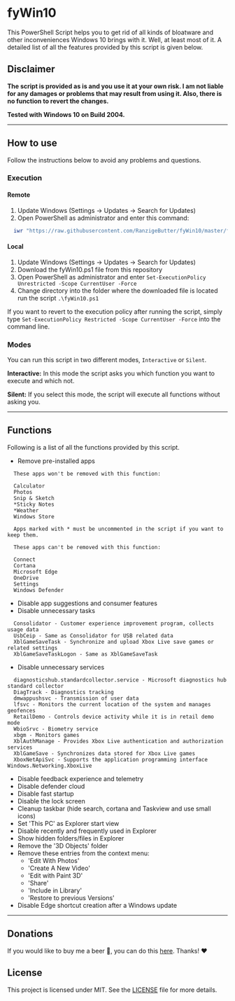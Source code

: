 # fyWin10 <!-- omit in toc -->

This PowerShell Script helps you to get rid of all kinds of bloatware and other inconveniences Windows 10 brings with it. Well, at least most of it. A detailed list of all the features provided by this script is given below.

## Disclaimer

**The script is provided as is and you use it at your own risk. I am not liable for any damages or problems that may result from using it. Also, there is no function to revert the changes.**

**Tested with Windows 10 on Build 2004.**


---


## How to use

Follow the instructions below to avoid any problems and questions.

### Execution

#### Remote

1. Update Windows (Settings -> Updates -> Search for Updates)
2. Open PowerShell as administrator and enter this command:

```PowerShell
  iwr "https://raw.githubusercontent.com/RanzigeButter/fyWin10/master/fyWin10.ps1" -UseBasicParsing | iex
```

#### Local

1. Update Windows (Settings -> Updates -> Search for Updates)
2. Download the fyWin10.ps1 file from this repository
3. Open PowerShell as administrator and enter `Set-ExecutionPolicy Unrestricted -Scope CurrentUser -Force`
4. Change directory into the folder where the downloaded file is located run the script `.\fyWin10.ps1`

If you want to revert to the execution policy after running the script, simply type `Set-ExecutionPolicy Restricted -Scope CurrentUser -Force` into the command line.

### Modes

You can run this script in two different modes, `Interactive` or `Silent`.

**Interactive:** In this mode the script asks you which function you want to execute and which not.

**Silent:** If you select this mode, the script will execute all functions without asking you.


---


## Functions

Following is a list of all the functions provided by this script.

- Remove pre-installed apps

````plaintext
  These apps won't be removed with this function:

  Calculator
  Photos
  Snip & Sketch
  *Sticky Notes
  *Weather
  Windows Store

  Apps marked with * must be uncommented in the script if you want to keep them.

  These apps can't be removed with this function:

  Connect
  Cortana
  Microsoft Edge
  OneDrive
  Settings
  Windows Defender
````

- Disable app suggestions and consumer features
- Disable unnecessary tasks

````plaintext
  Consolidator - Customer experience improvement program, collects usage data
  UsbCeip - Same as Consolidator for USB related data
  XblGameSaveTask - Synchronize and upload Xbox Live save games or related settings
  XblGameSaveTaskLogon - Same as XblGameSaveTask
````

- Disable unnecessary services

````plaintext
  diagnosticshub.standardcollector.service - Microsoft diagnostics hub standard collector
  DiagTrack - Diagnostics tracking
  dmwappushsvc - Transmission of user data
  lfsvc - Monitors the current location of the system and manages geofences
  RetailDemo - Controls device activity while it is in retail demo mode
  WbioSrvc - Biometry service
  xbgm - Monitors games
  XblAuthManage - Provides Xbox Live authentication and authorization services
  XblGameSave - Synchronizes data stored for Xbox Live games
  XboxNetApiSvc - Supports the application programming interface Windows.Networking.XboxLive
````

- Disable feedback experience and telemetry
- Disable defender cloud
- Disable fast startup
- Disable the lock screen
- Cleanup taskbar (hide search, cortana and Taskview and use small icons)
- Set 'This PC' as Explorer start view
- Disable recently and frequently used in Explorer
- Show hidden folders/files in Explorer
- Remove the '3D Objects' folder
- Remove these entries from the context menu:
  - 'Edit With Photos'
  - 'Create A New Video'
  - 'Edit with Paint 3D'
  - 'Share'
  - 'Include in Library'
  - 'Restore to previous Versions'
- Disable Edge shortcut creation after a Windows update


---


## Donations

If you would like to buy me a beer 🍺, you can do this [here](https://paypal.me/timschneiderxyz). Thanks! ❤️

## License

This project is licensed under MIT. See the [LICENSE](LICENSE) file for more details.
